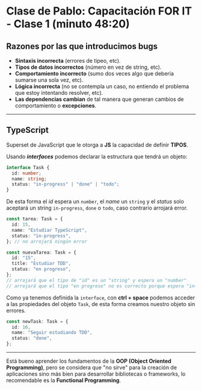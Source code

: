 # Clase de Pablo: Capacitación FOR IT - Clase 1 (minuto 48:20)

## Razones por las que introducimos bugs

- **Sintaxis incorrecta** (errores de tipeo, etc).
- **Tipos de datos incorrectos** (número en vez de string, etc).
- **Comportamiento incorrecto** (sumo dos veces algo que debería sumarse una sola vez, etc).
- **Lógica incorrecta** (no se contempla un caso, no entiendo el problema que estoy intentando resolver, etc).
- **Las dependencias cambian** de tal manera que generan cambios de comportamiento o **excepciones**.

---

## TypeScript

Superset de JavaScript que le otorga a **JS** la capacidad de definir **TIPOS**.

Usando **_interfaces_** podemos declarar la estructura que tendrá un objeto:

```typescript
interface Task {
  id: number;
  name: string;
  status: "in-progress" | "done" | "todo";
}
```

De esta forma el _id_ espera un `number`, el _name_ un `string` y el _status_ solo aceptará un string `in-progress`, `done` o `todo`, caso contrario arrojará error.

```typescript
const tarea: Task = {
  id: 15,
  name: "Estudiar TypeScript",
  status: "in-progress",
}; // no arrojará ningún error
```

```typescript
const nuevaTarea: Task = {
  id: "15",
  title: "Estudiar TDD",
  status: "en progreso",
};
// arrojará que el tipo de "id" es un "string" y espera un "number"
// arrojará que el tipo "en progreso" no es correcto porque espera "in-progress", "done" o "todo"
```

Como ya tenemos definida la `interface`, con **ctrl + space** podemos acceder a las propiedades del objeto `Task`, de esta forma creamos nuestro objeto sin errores.

```typescript
const newTask: Task = {
  id: 16,
  name: "Seguir estudiando TDD",
  status: "done",
};
```

---

Está bueno aprender los fundamentos de la **OOP (Object Oriented Programming)**, pero se considera que "no sirve" para la creación de aplicaciones sino más bien para desarrollar bibliotecas o frameworks, lo recomendable es la **Functional Programming**.
